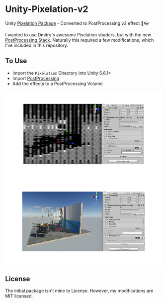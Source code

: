 # Unity-Pixelation-v2

Unity [Pixelation Package](https://assetstore.unity.com/packages/vfx/shaders/fullscreen-camera-effects/pixelation-65554) - Converted to PostProcessing v2 effect 🥂👓

I wanted to use Dmitry's awesome Pixelation shaders, but with the new [PostProcessing Stack](https://github.com/Unity-Technologies/PostProcessing).
Naturally this required a few modifications, which I've included in this repository.

## To Use

+ Import the `Pixelation` Directory into Unity 5.6.1+
+ Import [PostProcessing](https://github.com/Unity-Technologies/PostProcessing/wiki/Installation)
+ Add the effects to a PostProcessing Volume

![Chunky Example](./.github/chunky-example.png)
![Pixelation Example](./.github/pixelation-example.png)

## License

The initial package isn't mine to License. However, my modifications are MIT licensed.
